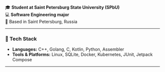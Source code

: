  🎓 **Student at Saint Petersburg State University (SPbU)**  
💻 **Software Engineering major**  
📍 Based in Saint Petersburg, Russia  

---

### 🧠 Tech Stack  
- **Languages:** C++, Golang, C, Kotlin, 
    Python, Assembler  
- **Tools & Platforms:** Linux, SQLite, Docker, 
    Kubernetes, JUnit, Jetpack Compose

---
